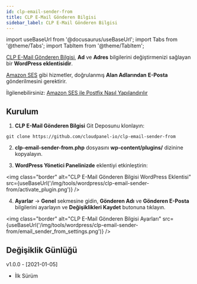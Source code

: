 ```yaml
---
id: clp-email-sender-from
title: CLP E-Mail Gönderen Bilgisi
sidebar_label: CLP E-Mail Gönderen Bilgisi
---
```


import useBaseUrl from '@docusaurus/useBaseUrl';
import Tabs from '@theme/Tabs';
import TabItem from '@theme/TabItem';

[CLP E-Mail Gönderen Bilgisi](https://github.com/cloudpanel-io/clp-email-sender-from), **Ad** ve **Adres** bilgilerini değiştirmenizi sağlayan bir **WordPress eklentisidir**.

[Amazon SES](https://aws.amazon.com/ses/) gibi hizmetler, doğrulanmış **Alan Adlarından** **E-Posta** gönderilmesini gerektirir.

İlgilenebilirsiniz: [Amazon SES ile Postfix Nasıl Yapılandırılır](https://www.cloudpanel.io/tutorial/how-to-configure-amazon-ses-with-postfix/)

## Kurulum

1. **CLP E-Mail Gönderen Bilgisi** Git Deposunu klonlayın:

```
git clone https://github.com/cloudpanel-io/clp-email-sender-from
```

2. **clp-email-sender-from.php** dosyasını **wp-content/plugins/** dizinine kopyalayın.

3. **WordPress Yönetici Panelinizde** eklentiyi etkinleştirin:

<img class="border" alt="CLP E-Mail Gönderen Bilgisi WordPress Eklentisi" src={useBaseUrl('/img/tools/wordpress/clp-email-sender-from/activate_plugin.png')} />

4. **Ayarlar** -> **Genel** sekmesine gidin, **Gönderen Adı** ve **Gönderen E-Posta** bilgilerini ayarlayın ve **Değişiklikleri Kaydet** butonuna tıklayın.

<img class="border" alt="CLP E-Mail Gönderen Bilgisi Ayarları" src={useBaseUrl('/img/tools/wordpress/clp-email-sender-from/email_sender_from_settings.png')} />

## Değişiklik Günlüğü

v1.0.0 - [2021-01-05]

- İlk Sürüm
